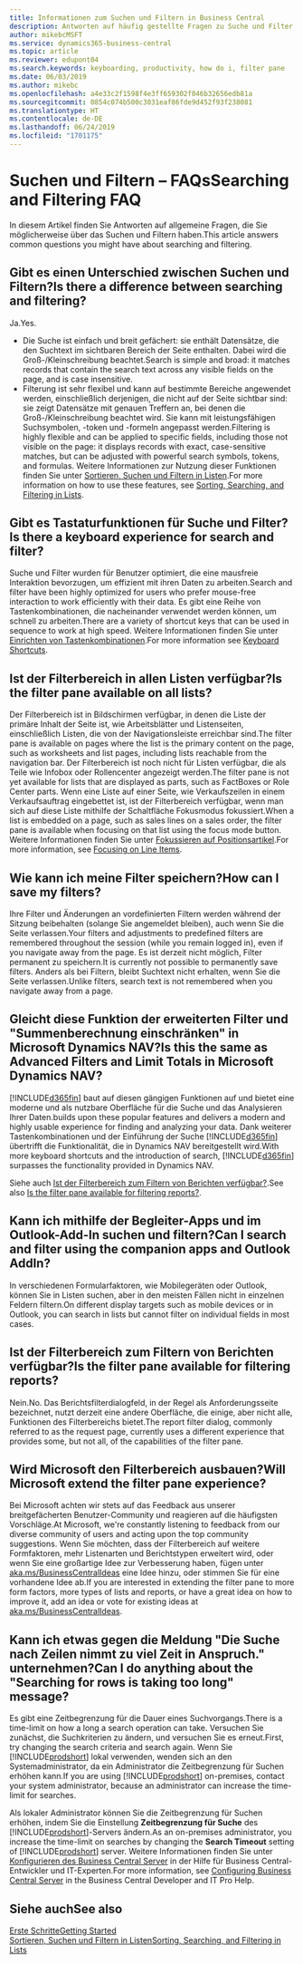```yaml
---
title: Informationen zum Suchen und Filtern in Business Central
description: Antworten auf häufig gestellte Fragen zu Suche und Filter.
author: mikebcMSFT
ms.service: dynamics365-business-central
ms.topic: article
ms.reviewer: edupont04
ms.search.keywords: keyboarding, productivity, how do i, filter pane
ms.date: 06/03/2019
ms.author: mikebc
ms.openlocfilehash: a4e33c2f1598f4e3ff659302f046b32656edb81a
ms.sourcegitcommit: 0854c074b500c3031eaf86fde9d452f93f238081
ms.translationtype: HT
ms.contentlocale: de-DE
ms.lasthandoff: 06/24/2019
ms.locfileid: "1701175"
---
```

# <a name="searching-and-filtering-faq"></a><span data-ttu-id="f409b-103">Suchen und Filtern – FAQs</span><span class="sxs-lookup"><span data-stu-id="f409b-103">Searching and Filtering FAQ</span></span>
<span data-ttu-id="f409b-104">In diesem Artikel finden Sie Antworten auf allgemeine Fragen, die Sie möglicherweise über das Suchen und Filtern haben.</span><span class="sxs-lookup"><span data-stu-id="f409b-104">This article answers common questions you might have about searching and filtering.</span></span>

## <a name="is-there-a-difference-between-searching-and-filtering"></a><span data-ttu-id="f409b-105">Gibt es einen Unterschied zwischen Suchen und Filtern?</span><span class="sxs-lookup"><span data-stu-id="f409b-105">Is there a difference between searching and filtering?</span></span>
<span data-ttu-id="f409b-106">Ja.</span><span class="sxs-lookup"><span data-stu-id="f409b-106">Yes.</span></span>
- <span data-ttu-id="f409b-107">Die Suche ist einfach und breit gefächert: sie enthält Datensätze, die den Suchtext im sichtbaren Bereich der Seite enthalten. Dabei wird die Groß-/Kleinschreibung beachtet.</span><span class="sxs-lookup"><span data-stu-id="f409b-107">Search is simple and broad: it matches records that contain the search text across any visible fields on the page, and is case insensitive.</span></span>
- <span data-ttu-id="f409b-108">Filterung ist sehr flexibel und kann auf bestimmte Bereiche angewendet werden, einschließlich derjenigen, die nicht auf der Seite sichtbar sind: sie zeigt Datensätze mit genauen Treffern an, bei denen die Groß-/Kleinschreibung beachtet wird. Sie kann mit leistungsfähigen Suchsymbolen, -token und -formeln angepasst werden.</span><span class="sxs-lookup"><span data-stu-id="f409b-108">Filtering is highly flexible and can be applied to specific fields, including those not visible on the page: it displays records with exact, case-sensitive matches, but can be adjusted with powerful search symbols, tokens, and formulas.</span></span> <span data-ttu-id="f409b-109">Weitere Informationen zur Nutzung dieser Funktionen finden Sie unter [Sortieren, Suchen und Filtern in Listen](ui-enter-criteria-filters.md).</span><span class="sxs-lookup"><span data-stu-id="f409b-109">For more information on how to use these features, see [Sorting, Searching, and Filtering in Lists](ui-enter-criteria-filters.md).</span></span>

## <a name="is-there-a-keyboard-experience-for-search-and-filter"></a><span data-ttu-id="f409b-110">Gibt es Tastaturfunktionen für Suche und Filter?</span><span class="sxs-lookup"><span data-stu-id="f409b-110">Is there a keyboard experience for search and filter?</span></span>
<span data-ttu-id="f409b-111">Suche und Filter wurden für Benutzer optimiert, die eine mausfreie Interaktion bevorzugen, um effizient mit ihren Daten zu arbeiten.</span><span class="sxs-lookup"><span data-stu-id="f409b-111">Search and filter have been highly optimized for users who prefer mouse-free interaction to work efficiently with their data.</span></span> <span data-ttu-id="f409b-112">Es gibt eine Reihe von Tastenkombinationen, die nacheinander verwendet werden können, um schnell zu arbeiten.</span><span class="sxs-lookup"><span data-stu-id="f409b-112">There are a variety of shortcut keys that can be used in sequence to work at high speed.</span></span> <span data-ttu-id="f409b-113">Weitere Informationen finden Sie unter [Einrichten von Tastenkombinationen](keyboard-shortcuts.md#KeyboardFilter).</span><span class="sxs-lookup"><span data-stu-id="f409b-113">For more information see [Keyboard Shortcuts](keyboard-shortcuts.md#KeyboardFilter).</span></span>

## <a name="is-the-filter-pane-available-on-all-lists"></a><span data-ttu-id="f409b-114">Ist der Filterbereich in allen Listen verfügbar?</span><span class="sxs-lookup"><span data-stu-id="f409b-114">Is the filter pane available on all lists?</span></span>
<span data-ttu-id="f409b-115">Der Filterbereich ist in Bildschirmen verfügbar, in denen die Liste der primäre Inhalt der Seite ist, wie Arbeitsblätter und Listenseiten, einschließlich Listen, die von der Navigationsleiste erreichbar sind.</span><span class="sxs-lookup"><span data-stu-id="f409b-115">The filter pane is available on pages where the list is the primary content on the page, such as worksheets and list pages, including lists reachable from the navigation bar.</span></span> <span data-ttu-id="f409b-116">Der Filterbereich ist noch nicht für Listen verfügbar, die als Teile wie Infobox oder Rollencenter angezeigt werden.</span><span class="sxs-lookup"><span data-stu-id="f409b-116">The filter pane is not yet available for lists that are displayed as parts, such as FactBoxes or Role Center parts.</span></span> <span data-ttu-id="f409b-117">Wenn eine Liste auf einer Seite, wie Verkaufszeilen in einem Verkaufsauftrag eingebettet ist, ist der Filterbereich verfügbar, wenn man sich auf diese Liste mithilfe der Schaltfläche Fokusmodus fokussiert.</span><span class="sxs-lookup"><span data-stu-id="f409b-117">When a list is embedded on a page, such as sales lines on a sales order, the filter pane is available when focusing on that list using the focus mode button.</span></span> <span data-ttu-id="f409b-118">Weitere Informationen finden Sie unter [Fokussieren auf Positionsartikel](ui-enter-data.md#Focus).</span><span class="sxs-lookup"><span data-stu-id="f409b-118">For more information, see [Focusing on Line Items](ui-enter-data.md#Focus).</span></span>

## <a name="how-can-i-save-my-filters"></a><span data-ttu-id="f409b-119">Wie kann ich meine Filter speichern?</span><span class="sxs-lookup"><span data-stu-id="f409b-119">How can I save my filters?</span></span>

<span data-ttu-id="f409b-120">Ihre Filter und Änderungen an vordefinierten Filtern werden während der Sitzung beibehalten (solange Sie angemeldet bleiben), auch wenn Sie die Seite verlassen.</span><span class="sxs-lookup"><span data-stu-id="f409b-120">Your filters and adjustments to predefined filters are remembered throughout the session (while you remain logged in), even if you navigate away from the page.</span></span> <span data-ttu-id="f409b-121">Es ist derzeit nicht möglich, Filter permanent zu speichern.</span><span class="sxs-lookup"><span data-stu-id="f409b-121">It is currently not possible to permanently save filters.</span></span> <span data-ttu-id="f409b-122">Anders als bei Filtern, bleibt Suchtext nicht erhalten, wenn Sie die Seite verlassen.</span><span class="sxs-lookup"><span data-stu-id="f409b-122">Unlike filters, search text is not remembered when you navigate away from a page.</span></span>

## <a name="is-this-the-same-as-advanced-filters-and-limit-totals-in-microsoft-dynamics-nav"></a><span data-ttu-id="f409b-123">Gleicht diese Funktion der erweiterten Filter und "Summenberechnung einschränken" in Microsoft Dynamics NAV?</span><span class="sxs-lookup"><span data-stu-id="f409b-123">Is this the same as Advanced Filters and Limit Totals in Microsoft Dynamics NAV?</span></span>

[!INCLUDE[d365fin](includes/d365fin_md.md)] <span data-ttu-id="f409b-124">baut auf diesen gängigen Funktionen auf und bietet eine moderne und als nutzbare Oberfläche für die Suche und das Analysieren Ihrer Daten.</span><span class="sxs-lookup"><span data-stu-id="f409b-124">builds upon these popular features and delivers a modern and highly usable experience for finding and analyzing your data.</span></span> <span data-ttu-id="f409b-125">Dank weiterer Tastenkombinationen und der Einführung der Suche [!INCLUDE[d365fin](includes/d365fin_md.md)] übertrifft die Funktionalität, die in Dynamics NAV bereitgestellt wird.</span><span class="sxs-lookup"><span data-stu-id="f409b-125">With more keyboard shortcuts and the introduction of search, [!INCLUDE[d365fin](includes/d365fin_md.md)] surpasses the functionality provided in Dynamics NAV.</span></span>  

<span data-ttu-id="f409b-126">Siehe auch [Ist der Filterbereich zum Filtern von Berichten verfügbar?](#is-the-filter-pane-available-for-filtering-reports).</span><span class="sxs-lookup"><span data-stu-id="f409b-126">See also [Is the filter pane available for filtering reports?](#is-the-filter-pane-available-for-filtering-reports).</span></span>  

## <a name="can-i-search-and-filter-using-the-companion-apps-and-outlook-addin"></a><span data-ttu-id="f409b-127">Kann ich mithilfe der Begleiter-Apps und im Outlook-Add-In suchen und filtern?</span><span class="sxs-lookup"><span data-stu-id="f409b-127">Can I search and filter using the companion apps and Outlook AddIn?</span></span>
<span data-ttu-id="f409b-128">In verschiedenen Formularfaktoren, wie Mobilegeräten oder Outlook, können Sie in Listen suchen, aber in den meisten Fällen nicht in einzelnen Feldern filtern.</span><span class="sxs-lookup"><span data-stu-id="f409b-128">On different display targets such as mobile devices or in Outlook, you can search in lists but cannot filter on individual fields in most cases.</span></span>

## <a name="is-the-filter-pane-available-for-filtering-reports"></a><span data-ttu-id="f409b-129">Ist der Filterbereich zum Filtern von Berichten verfügbar?</span><span class="sxs-lookup"><span data-stu-id="f409b-129">Is the filter pane available for filtering reports?</span></span>
<span data-ttu-id="f409b-130">Nein.</span><span class="sxs-lookup"><span data-stu-id="f409b-130">No.</span></span> <span data-ttu-id="f409b-131">Das Berichtsfilterdialogfeld, in der Regel als Anforderungsseite bezeichnet, nutzt derzeit eine andere Oberfläche, die einige, aber nicht alle, Funktionen des Filterbereichs bietet.</span><span class="sxs-lookup"><span data-stu-id="f409b-131">The report filter dialog, commonly referred to as the request page, currently uses a different experience that provides some, but not all, of the capabilities of the filter pane.</span></span>

## <a name="will-microsoft-extend-the-filter-pane-experience"></a><span data-ttu-id="f409b-132">Wird Microsoft den Filterbereich ausbauen?</span><span class="sxs-lookup"><span data-stu-id="f409b-132">Will Microsoft extend the filter pane experience?</span></span>
<span data-ttu-id="f409b-133">Bei Microsoft achten wir stets auf das Feedback aus unserer breitgefächerten Benutzer-Community und reagieren auf die häufigsten Vorschläge.</span><span class="sxs-lookup"><span data-stu-id="f409b-133">At Microsoft, we're constantly listening to feedback from our diverse community of users and acting upon the top community suggestions.</span></span> <span data-ttu-id="f409b-134">Wenn Sie möchten, dass der Filterbereich auf weitere Formfaktoren, mehr Listenarten und Berichtstypen erweitert wird, oder wenn Sie eine großartige Idee zur Verbesserung haben, fügen unter [aka.ms/BusinessCentralIdeas](https://aka.ms/businesscentralideas) eine Idee hinzu, oder stimmen Sie für eine vorhandene Idee ab.</span><span class="sxs-lookup"><span data-stu-id="f409b-134">If you are interested in extending the filter pane to more form factors, more types of lists and reports, or have a great idea on how to improve it, add an idea or vote for existing ideas at [aka.ms/BusinessCentralIdeas](https://aka.ms/businesscentralideas).</span></span>

## <a name="can-i-do-anything-about-the-searching-for-rows-is-taking-too-long-message"></a><span data-ttu-id="f409b-135">Kann ich etwas gegen die Meldung "Die Suche nach Zeilen nimmt zu viel Zeit in Anspruch." unternehmen?</span><span class="sxs-lookup"><span data-stu-id="f409b-135">Can I do anything about the "Searching for rows is taking too long" message?</span></span>

<span data-ttu-id="f409b-136">Es gibt eine Zeitbegrenzung für die Dauer eines Suchvorgangs.</span><span class="sxs-lookup"><span data-stu-id="f409b-136">There is a time-limit on how a long a search operation can take.</span></span> <span data-ttu-id="f409b-137">Versuchen Sie zunächst, die Suchkriterien zu ändern, und versuchen Sie es erneut.</span><span class="sxs-lookup"><span data-stu-id="f409b-137">First, try changing the search criteria and search again.</span></span> <span data-ttu-id="f409b-138">Wenn Sie [!INCLUDE[prodshort](includes/prodshort.md)] lokal verwenden, wenden sich an den Systemadministrator, da ein Administrator die Zeitbegrenzung für Suchen erhöhen kann.</span><span class="sxs-lookup"><span data-stu-id="f409b-138">If you are using [!INCLUDE[prodshort](includes/prodshort.md)] on-premises, contact your system administrator, because an administrator can increase the time-limit for searches.</span></span>

<span data-ttu-id="f409b-139">Als lokaler Administrator können Sie die Zeitbegrenzung für Suchen erhöhen, indem Sie die Einstellung **Zeitbegrenzung für Suche** des [!INCLUDE[prodshort](includes/prodshort.md)]-Servers ändern.</span><span class="sxs-lookup"><span data-stu-id="f409b-139">As an on-premises administrator, you increase the time-limit on searches by changing the **Search Timeout** setting of [!INCLUDE[prodshort](includes/prodshort.md)] server.</span></span> <span data-ttu-id="f409b-140">Weitere Informationen finden Sie unter [Konfigurieren des Business Central Server](https://docs.microsoft.com/en-us/dynamics365/business-central/dev-itpro/administration/configure-server-instance?#Database) in der Hilfe für Business Central-Entwickler und IT-Experten.</span><span class="sxs-lookup"><span data-stu-id="f409b-140">For more information, see [Configuring Business Central Server](https://docs.microsoft.com/en-us/dynamics365/business-central/dev-itpro/administration/configure-server-instance?#Database) in the Business Central Developer and IT Pro Help.</span></span>

## <a name="see-also"></a><span data-ttu-id="f409b-141">Siehe auch</span><span class="sxs-lookup"><span data-stu-id="f409b-141">See also</span></span>

[<span data-ttu-id="f409b-142">Erste Schritte</span><span class="sxs-lookup"><span data-stu-id="f409b-142">Getting Started</span></span>](product-get-started.md)  
[<span data-ttu-id="f409b-143">Sortieren, Suchen und Filtern in Listen</span><span class="sxs-lookup"><span data-stu-id="f409b-143">Sorting, Searching, and Filtering in Lists</span></span>](ui-enter-criteria-filters.md)  

